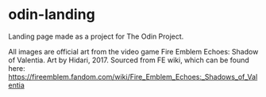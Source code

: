 # odin-landing
Landing page made as a project for The Odin Project. 

All images are official art from the video game Fire Emblem Echoes: Shadow of Valentia. Art by Hidari, 2017. Sourced from FE wiki, which can be found here:
https://fireemblem.fandom.com/wiki/Fire_Emblem_Echoes:_Shadows_of_Valentia
